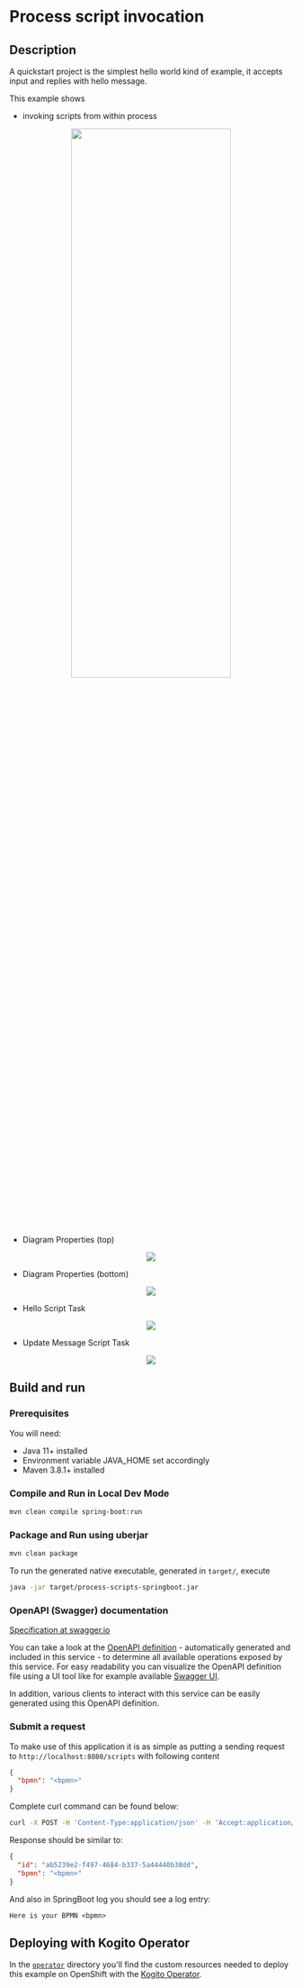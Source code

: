 # Process script invocation

## Description

A quickstart project is the simplest hello world kind of example, it accepts input and replies with hello message.

This example shows

- invoking scripts from within process

<p align="center"><img width=75% height=50% src="docs/images/process.png"></p>

- Diagram Properties (top)
<p align="center"><img src="docs/images/diagramProperties.png"></p>

- Diagram Properties (bottom)
<p align="center"><img src="docs/images/diagramProperties2.png"></p>

- Hello Script Task
<p align="center"><img src="docs/images/sayHelloScriptTask.png"></p>

- Update Message Script Task
<p align="center"><img src="docs/images/updateMessageScriptTask.png"></p>

## Build and run

### Prerequisites

You will need:

- Java 11+ installed
- Environment variable JAVA_HOME set accordingly
- Maven 3.8.1+ installed

### Compile and Run in Local Dev Mode

```sh
mvn clean compile spring-boot:run
```

### Package and Run using uberjar

```sh
mvn clean package
```

To run the generated native executable, generated in `target/`, execute

```sh
java -jar target/process-scripts-springboot.jar
```

### OpenAPI (Swagger) documentation

[Specification at swagger.io](https://swagger.io/docs/specification/about/)

You can take a look at the [OpenAPI definition](http://localhost:8080/v3/api-docs) - automatically generated and included in this service - to determine all available operations exposed by this service. For easy readability you can visualize the OpenAPI definition file using a UI tool like for example available [Swagger UI](https://editor.swagger.io).

In addition, various clients to interact with this service can be easily generated using this OpenAPI definition.

### Submit a request

To make use of this application it is as simple as putting a sending request to `http://localhost:8080/scripts` with following content

```json
{
  "bpmn": "<bpmn>"
}
```

Complete curl command can be found below:

```sh
curl -X POST -H 'Content-Type:application/json' -H 'Accept:application/json' -d '{"bpmn" : "<bpmn>"}' http://localhost:8080/scripts
```

Response should be similar to:

```json
{
  "id": "ab5239e2-f497-4684-b337-5a44440b38dd",
  "bpmn": "<bpmn>"
}
```

And also in SpringBoot log you should see a log entry:

```
Here is your BPMN <bpmn>
```

## Deploying with Kogito Operator

In the [`operator`](operator) directory you'll find the custom resources needed to deploy this example on OpenShift with the [Kogito Operator](https://docs.jboss.org/kogito/release/latest/html_single/#chap_kogito-deploying-on-openshift).

